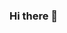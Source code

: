 ### Hi there 👋

<!--
**HapisHanipudin/HapisHanipudin** is a ✨ _special_ ✨ repository because its `README.md` (this file) appears on your GitHub profile.

<!--START_SECTION:waka-->


<!--END_SECTION:waka-->
